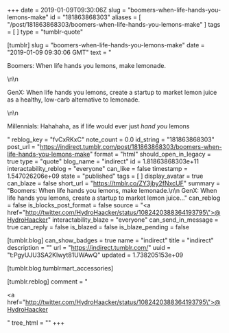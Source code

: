 +++
date = 2019-01-09T09:30:06Z
slug = "boomers-when-life-hands-you-lemons-make"
id = "181863868303"
aliases = [ "/post/181863868303/boomers-when-life-hands-you-lemons-make" ]
tags = [ ]
type = "tumblr-quote"

[tumblr]
slug = "boomers-when-life-hands-you-lemons-make"
date = "2019-01-09 09:30:06 GMT"
text = "<p>Boomers: When life hands you lemons, make lemonade.</p>\n\n<p>GenX: When life hands you lemons, create a startup to market lemon juice as a healthy, low-carb alternative to lemonade.</p>\n\n<p>Millennials: Hahahaha, as if life would ever just *hand you* lemons</p>"
reblog_key = "fvCxRKxC"
note_count = 0.0
id_string = "181863868303"
post_url = "https://indirect.tumblr.com/post/181863868303/boomers-when-life-hands-you-lemons-make"
format = "html"
should_open_in_legacy = true
type = "quote"
blog_name = "indirect"
id = 1.81863868303e+11
interactability_reblog = "everyone"
can_like = false
timestamp = 1.547026206e+09
state = "published"
tags = [ ]
display_avatar = true
can_blaze = false
short_url = "https://tmblr.co/ZY3jby2fNxcUF"
summary = "Boomers: When life hands you lemons, make lemonade.\n\n GenX: When life hands you lemons, create a startup to market lemon juice..."
can_reblog = false
is_blocks_post_format = false
source = "<a href=\"http://twitter.com/HydroHaacker/status/1082420388364193795\">@HydroHaacker</a>"
interactability_blaze = "everyone"
can_send_in_message = true
can_reply = false
is_blazed = false
is_blaze_pending = false

[tumblr.blog]
can_show_badges = true
name = "indirect"
title = "indirect"
description = ""
url = "https://indirect.tumblr.com/"
uuid = "t:PgyUJU3SA2Klwyt81UWAwQ"
updated = 1.738205153e+09

[tumblr.blog.tumblrmart_accessories]

[tumblr.reblog]
comment = "<p><a href=\"http://twitter.com/HydroHaacker/status/1082420388364193795\">@HydroHaacker</a></p>"
tree_html = ""
+++
